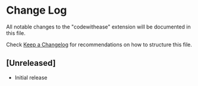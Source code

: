 # Change Log

All notable changes to the "codewithease" extension will be documented in this file.

Check [Keep a Changelog](http://keepachangelog.com/) for recommendations on how to structure this file.

## [Unreleased]

- Initial release